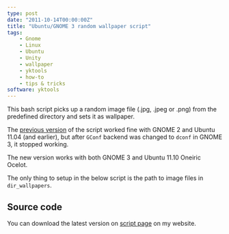 ```yaml
---
type: post
date: "2011-10-14T00:00:00Z"
title: "Ubuntu/GNOME 3 random wallpaper script"
tags:
    - Gnome
    - Linux
    - Ubuntu
    - Unity
    - wallpaper
    - yktools
    - how-to
    - tips & tricks
software: yktools
---
```


This bash script picks up a random image file (.jpg, .jpeg or .png) from the predefined directory and sets it as wallpaper.

The [previous version](0106) of the script worked fine with GNOME 2 and Ubuntu 11.04 (and earlier), but after `GConf` backend was changed to `dconf` in GNOME 3, it stopped working.

<!--more-->

The new version works with both GNOME 3 and Ubuntu 11.10 Oneiric Ocelot.

The only thing to setup in the below script is the path to image files in `dir_wallpapers`.

## Source code

You can download the latest version on [script page](/software/yktools) on my website.
